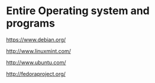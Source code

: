 # Entire Operating system and programs 

https://www.debian.org/

http://www.linuxmint.com/

http://www.ubuntu.com/

http://fedoraproject.org/
